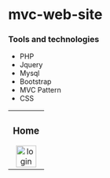 # mvc-web-site
<h3 align="left">Tools and technologies</h3>
<ul>
  <li>PHP</li>
  <li>Jquery</li>
  <li>Mysql</li>
  <li>Bootstrap</li>
  <li>MVC Pattern</li>
  <li>CSS</li>
</ul>
<table width="100%">
<tr>
  <td>
<h3 align="center">Home</h3>
<div align="center">
<img src="https://i.imgur.com/BFUUvHb.png" width="85%" alt="login">
  
</div>
                                                                                      
</td>

</table>     
  
